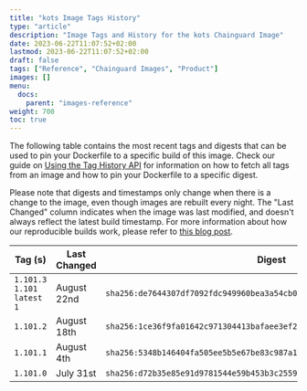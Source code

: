 ```yaml
---
title: "kots Image Tags History"
type: "article"
description: "Image Tags and History for the kots Chainguard Image"
date: 2023-06-22T11:07:52+02:00
lastmod: 2023-06-22T11:07:52+02:00
draft: false
tags: ["Reference", "Chainguard Images", "Product"]
images: []
menu:
  docs:
    parent: "images-reference"
weight: 700
toc: true
---
```


The following table contains the most recent tags and digests that can be used to pin your Dockerfile to a specific build of this image. Check our guide on [Using the Tag History API](/chainguard/chainguard-images/using-the-tag-history-api/) for information on how to fetch all tags from an image and how to pin your Dockerfile to a specific digest.

Please note that digests and timestamps only change when there is a change to the image, even though images are rebuilt every night. The "Last Changed" column indicates when the image was last modified, and doesn't always reflect the latest build timestamp. For more information about how our reproducible builds work, please refer to [this blog post](https://www.chainguard.dev/unchained/reproducing-chainguards-reproducible-image-builds).

| Tag (s)                         | Last Changed | Digest                                                                    |
|---------------------------------|--------------|---------------------------------------------------------------------------|
|  `1.101.3` `1.101` `latest` `1` | August 22nd  | `sha256:de7644307df7092fdc949960bea3a54cb0bb65ec67ff58c46506837565d23618` |
|  `1.101.2`                      | August 18th  | `sha256:1ce36f9fa01642c971304413bafaee3ef2a4ffd7eca93b0ccd2220bb55ffee59` |
|  `1.101.1`                      | August 4th   | `sha256:5348b146404fa505ee5b5e67be83c987a191326cf1c47021a283b1aeee253091` |
|  `1.101.0`                      | July 31st    | `sha256:d72b35e85e91d9781544e59b453b3c2559aab7fd34df9a7fa2d0f8e01ac899c2` |
